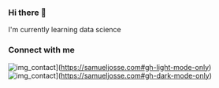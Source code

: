 ### Hi there 👋

I'm currently learning data science



<!--
**SamuelJosse/SamuelJosse** is a ✨ _special_ ✨ repository because its `README.md` (this file) appears on your GitHub profile.

Here are some ideas to get you started:

- 🔭 I’m currently working on ...
- 🌱 I’m currently learning ...
- 👯 I’m looking to collaborate on ...
- 🤔 I’m looking for help with ...
- 💬 Ask me about ...
- 📫 How to reach me: ...
- 😄 Pronouns: ...
- ⚡ Fun fact: ...
-->


### Connect with me

![img_contact](./img/globe_light.svg)](https://samueljosse.com#gh-light-mode-only)
![img_contact](./img/globe_dark.svg)](https://samueljosse.com#gh-dark-mode-only)


